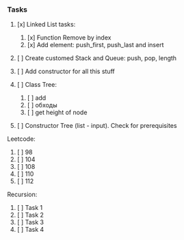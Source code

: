 ### Tasks 
1. [x] Linked List tasks:
   1. [x] Function Remove by index
   2. [x] Add element: push_first, push_last and insert
   
2. [ ] Create customed Stack and Queue: push, pop, length
3. [ ] Add constructor for all this stuff
4. [ ] Class Tree:
   1. [ ] add
   2. [ ] обходы
   3. [ ] get height of node
5. [ ] Constructor Tree (list - input). Check for prerequisites

Leetcode:
1. [ ] 98
2. [ ] 104
3. [ ] 108
4. [ ] 110
5. [ ] 112

Recursion:
1. [ ] Task 1
2. [ ] Task 2
3. [ ] Task 3
4. [ ] Task 4